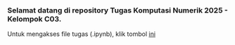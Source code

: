 ### Selamat datang di repository Tugas Komputasi Numerik 2025 - Kelompok C03.
Untuk mengakses file tugas (.ipynb), klik tombol [ini]([https://github.com/Schematics-BST/Prototype_Materi-1.0_BST25/wiki](https://github.com/hilmanazhar/C03komnum25/blob/main/C03_ProgramKomnum_25.ipynb))
